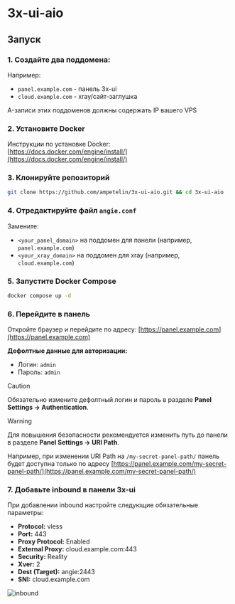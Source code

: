 
# 3x-ui-aio

## Запуск

### 1. Создайте два поддомена:
Например:
- `panel.example.com` - панель 3x-ui 
- `cloud.example.com` - xray/сайт-заглушка

A-записи этих поддоменов должны содержать IP вашего VPS

### 2. Установите Docker

Инструкции по установке Docker: [https://docs.docker.com/engine/install/](https://docs.docker.com/engine/install/)

### 3. Клонируйте репозиторий

```bash
git clone https://github.com/ampetelin/3x-ui-aio.git && cd 3x-ui-aio
```

### 4. Отредактируйте файл `angie.conf`

Замените:
- `<your_panel_domain>` на поддомен для панели (например, `panel.example.com`)
- `<your_xray_domain>` на поддомен для xray (например, `cloud.example.com`)

### 5. Запустите Docker Compose

```bash
docker compose up -d
```

### 6. Перейдите в панель

Откройте браузер и перейдите по адресу: [https://panel.example.com](https://panel.example.com)

**Дефолтные данные для авторизации:**  
- Логин: `admin`  
- Пароль: `admin`

> [!CAUTION]
> Обязательно измените дефолтный логин и пароль в разделе **Panel Settings -> Authentication**.

> [!WARNING]
> Для повышения безопасности рекомендуется изменить путь до панели в разделе **Panel Settings -> URI Path**.
> 
> Например, при изменении URI Path на `/my-secret-panel-path/` панель будет доступна только по адресу [https://panel.example.com/my-secret-panel-path/](https://panel.example.com/my-secret-panel-path/)

### 7. Добавьте inbound в панели 3x-ui

При добавлении inbound настройте следующие обязательные параметры:

- **Protocol:** vless
- **Port:** 443
- **Proxy Protocol:** Enabled
- **External Proxy:** cloud.example.com:443
- **Security:** Reality
- **Xver:** 2
- **Dest (Target):** angie:2443
- **SNI:** cloud.example.com

![inbound](https://github.com/user-attachments/assets/dd85f07f-e627-4d88-b5b8-e918419e67e2)
